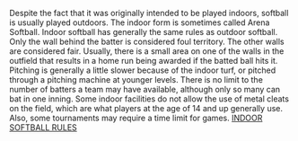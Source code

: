 Despite the fact that it was originally intended to be played indoors,
softball is usually played outdoors. The indoor form is sometimes called
Arena Softball. Indoor softball has
generally the same rules as outdoor softball. Only the wall behind the
batter is considered foul territory. The other walls are considered
fair. Usually, there is a small area on one of the walls in the outfield
that results in a home run being awarded if the batted ball hits it.
Pitching is generally a little slower because of the indoor turf, or
pitched through a pitching machine at younger levels. There is no limit
to the number of batters a team may have available, although only so
many can bat in one inning. Some indoor facilities do not allow the use
of metal cleats on the field, which are what players at the age of 14
and up generally use. Also, some tournaments may require a time limit
for games. [INDOOR SOFTBALL
RULES](https://hubsportsboston.com/league-rules/indoor-softball-rules)